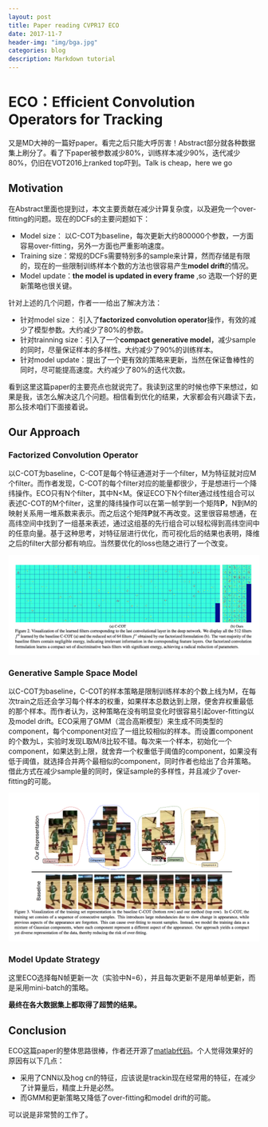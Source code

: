 ```yaml
---
layout: post
title: Paper reading CVPR17 ECO
date: 2017-11-7
header-img: "img/bga.jpg"  
categories: blog
description: Markdown tutorial
---
```




# ECO：Efficient Convolution Operators for Tracking

又是MD大神的一篇好paper。看完之后只能大呼厉害！Abstract部分就各种数据集上刷分了。看了下paper被参数减少80%，训练样本减少90%，迭代减少80%，仍旧在VOT2016上ranked top吓到。Talk is cheap，here we go



## Motivation

在Abstract里面也提到过，本文主要贡献在减少计算复杂度，以及避免一个over-fitting的问题。现在的DCFs的主要问题如下：

- Model size： 以C-COT为baseline，每次更新大约800000个参数，一方面容易over-fitting，另外一方面也严重影响速度。
- Training size：常规的DCFs需要特别多的sample来计算，然而存储是有限的，现在的一些限制训练样本个数的方法也很容易产生**model drift**的情况。
- Model update：**the model is updated in every frame** ,so 选取一个好的更新策略也很关键。

针对上述的几个问题，作者一一给出了解决方法：

- 针对model size： 引入了**factorized convolution operator**操作，有效的减少了模型参数。大约减少了80%的参数。
- 针对trainning size：引入了一个**compact generative model**，减少sample的同时，尽量保证样本的多样性。大约减少了90%的训练样本。
- 针对model update：提出了一个更有效的策略来更新，当然在保证鲁棒性的同时，尽可能提高速度。大约减少了80%的迭代次数。

看到这里这篇paper的主要亮点也就说完了。我读到这里的时候也停下来想过，如果是我，该怎么解决这几个问题。相信看到优化的结果，大家都会有兴趣读下去，那么技术咱们下面接着说。



## Our Approach

### Factorized Convolution Operator

以C-COT为baseline，C-COT是每个特征通道对于一个filter，M为特征就对应M个filter。而作者发现，C-COT的每个filter对应的能量都很少，于是想进行一个降纬操作。ECO只有N个filter，其中N<M。保证ECO下N个filter通过线性组合可以表述C-COT的M个filter，这里的降纬操作可以在第一帧学到一个矩阵**P**，N到M的映射关系用一堆系数来表示。而之后这个矩阵**P**就不再改变。这里很容易想通，在高纬空间中找到了一组基来表述，通过这组基的先行组合可以轻松得到高纬空间中的任意向量。基于这种思考，对特征层进行优化，而可视化后的结果也表明，降维之后的filter大部分都有响应。当然要优化的loss也随之进行了一个改变。

![](img/eco1.png)

### Generative Sample Space Model

以C-COT为baseline，C-COT的样本策略是限制训练样本的个数上线为M，在每次train之后还会学习每个样本的权重，如果样本总数达到上限，便舍弃权重最低的那个样本。而作者认为，这种策略在没有明显变化时很容易引起over-fitting以及model drift。ECO采用了GMM（混合高斯模型）来生成不同类型的component，每个component对应了一组比较相似的样本。而设置component的个数为L，实验时发现L取M/8比较不错。每次来一个样本，初始化一个component，如果达到上限，就舍弃一个权重低于阈值的component，如果没有低于阈值，就选择合并两个最相似的component，同时作者也给出了合并策略。借此方式在减少sample量的同时，保证sample的多样性，并且减少了over-fitting的可能。

![](img/eco2.png)

### Model Update Strategy

这里ECO选择每N帧更新一次（实验中N=6），并且每次更新不是用单帧更新，而是采用mini-batch的策略。



**最终在各大数据集上都取得了超赞的结果。**



## Conclusion

ECO这篇paper的整体思路很棒，作者还开源了[matlab代码](https://github.com/martin-danelljan/ECO)。个人觉得效果好的原因有以下几点：

- 采用了CNN以及hog cn的特征，应该说是trackin现在经常用的特征，在减少了计算量后，精度上升是必然。
- 而GMM和更新策略又降低了over-fitting和model drift的可能。

可以说是非常赞的工作了。
